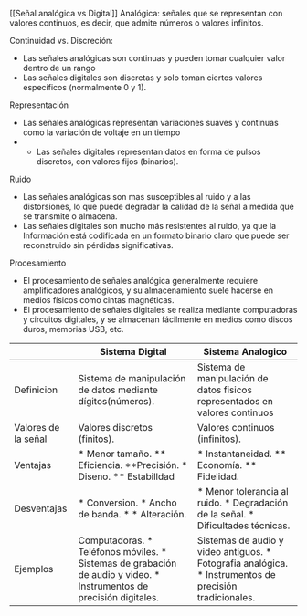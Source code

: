 [[Señal analógica vs Digital]]
Analógica: señales que se representan con valores continuos, es decir, que admite números o valores infinitos.

Continuidad vs. Discreción:
* Las señales analógicas son continuas y pueden tomar cualquier valor dentro de un rango
 * Las señales digitales son discretas y solo toman ciertos valores específicos (normalmente 0 y 1).

Representación
 * Las señales analógicas representan variaciones suaves y continuas como la variación de voltaje en un tiempo
* * Las señales digitales representan datos en forma de pulsos discretos, con valores fijos (binarios).
 
Ruido
* Las señales analógicas son mas susceptibles al ruido y a las distorsiones, lo que puede degradar la calidad de la señal a medida que se transmite o almacena.
 * Las señales digitales son mucho más resistentes al ruido, ya que la Información está codificada en un formato binario claro que puede ser reconstruido sin pérdidas significativas.

Procesamiento
* El procesamiento de señales analógica generalmente requiere amplificadores analógicos, y su almacenamiento suele hacerse en medios físicos como cintas magnéticas.
* El procesamiento de señales digitales se realiza mediante computadoras y circuitos digitales, y se almacenan fácilmente en medios como discos duros, memorias USB, etc.

|                     | Sistema Digital                                                                                                      | Sistema Analogico                                                                                      |
| ------------------- | -------------------------------------------------------------------------------------------------------------------- | ------------------------------------------------------------------------------------------------------ |
| Definicion          | Sistema de manipulación de datos mediante dígitos(números).                                                          | Sistema de manipulación de datos fisicos representados en valores continuos                            |
| Valores de la señal | Valores discretos (finitos).                                                                                         | Valores continuos (infinitos).                                                                         |
| Ventajas            | * Menor tamaño. ** Eficiencia. **Precisión. * Diseno. ** Estabilldad                                                 | * Instantaneidad. ** Economía. ** Fidelidad.                                                           |
| Desventajas         | * Conversion. * Ancho de banda. * * Alteración.                                                                      | * Menor tolerancia al ruido. * Degradación de la señal. * Dificultades técnicas.                       |
| Ejemplos            | Computadoras.  * Teléfonos móviles. * Sistemas de grabación de audio y video. * Instrumentos de precisión digitales. | Sistemas de audio y video antiguos. * Fotografia analógica. * Instrumentos de precisión tradicionales. |



